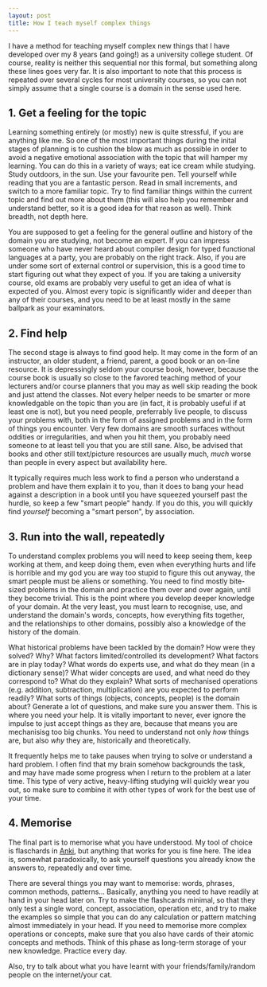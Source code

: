 ```yaml
---
layout: post
title: How I teach myself complex things
---
```



I have a method for teaching myself complex new things that I have developed over my 8 years (and going!) as a university college student. Of course, reality is neither this sequential nor this formal, but something along these lines goes very far. It is also important to note that this process is repeated over several cycles for most university courses, so you can not simply assume that a single course is a domain in the sense used here.

## 1. Get a feeling for the topic
Learning something entirely (or mostly) new is quite stressful, if you are anything like me. So one of the most important things during the inital stages of planning is to cushion the blow as much as possible in order to avoid a negative emotional association with the topic that will hamper my learning. You can do this in a variety of ways; eat ice cream while studying. Study outdoors, in the sun. Use your favourite pen. Tell yourself while reading that you are a fantastic person. Read in small increments, and switch to a more familiar topic. Try to find familiar things within the current topic and find out more about them (this will also help you remember and understand better, so it is a good idea for that reason as well). Think breadth, not depth here.

You are supposed to get a feeling for the general outline and history of the domain you are studying, not become an expert. If you can impress someone who have never heard about compiler design for typed functional languages at a party, you are probably on the right track. Also, if you are under some sort of external control or supervision, this is a good time to start figuring out what they expect of you. If you are taking a university course, old exams are probably very useful to get an idea of what is expected of you. Almost every topic is significantly wider and deeper than any of their courses, and you need to be at least mostly in the same ballpark as your examinators.

## 2. Find help
The second stage is always to find good help. It may come in the form of an instructor, an older student, a friend, parent, a good book or an on-line resource. It is depressingly seldom your course book, however, because the course book is usually so close to the favored teaching method of your lecturers and/or course planners that you may as well skip reading the book and just attend the classes. Not every helper needs to be smarter or more knowledgable on the topic than you are (in fact, it is probably useful if at least one is not), but you need people, preferrably live people, to discuss your problems with, both in the form of assigned problems and in the form of things you encounter. Very few domains are smooth surfaces without oddities or irregularities, and when you hit them, you probably need someone to at least tell you that you are still sane. Also, be advised that books and other still text/picture resources are usually much, *much* worse than people
in every aspect but availability here.

It typically requires much less work to find a person who understand a problem and have them explain it to you, than it does to bang your head against a description in a book until you have squeezed yourself past the hurdle, so keep a few "smart people" handy. If you do this, you will quickly find *yourself* becoming a "smart person", by association.

## 3. Run into the wall, repeatedly
To understand complex problems you will need to keep seeing them, keep working at them, and keep doing them, even when everything hurts and life is horrible and my god you are way too stupid to figure this out anyway, the smart people must be aliens or something. You need to find mostly bite-sized problems in the domain and practice them over and over again, until they become trivial. This is the point where you develop deeper knowledge of your domain. At the very least, you must learn to recognise, use, and understand the domain's words, concepts, how everything fits together, and the relationships to other domains, possibly also a knowledge of the history of the domain.

What historical problems have been tackled by the domain? How were they solved? Why? What factors limited/controlled its development? What factors are in play today? What words do experts use, and what do they mean (in a dictionary sense)? What wider concepts are used, and what need do they correspond to? What do they explain? What sorts of mechanised operations (e.g. addition, subtraction, multiplication) are you expected to perform readily? What sorts of things (objects, concepts, people) is the domain about? Generate a lot of questions, and make sure you answer them. This is where you need your help. It is vitally important to never, ever ignore the impulse to just accept things as they are, because that means you are mechanisisg too big chunks. You need to understand not only *how* things are, but also *why* they are, historically and theoretically.

It frequently helps me to take pauses when trying to solve or understand a hard problem. I often find that my brain somehow backgrounds the task, and may have made some progress when I return to the problem at a later time. This type of very active, heavy-lifting studying will quickly wear you out, so make sure to combine it with other types of work for the best use of your time.

## 4. Memorise
The final part is to memorise what you have understood. My tool of choice is flaschards in [Anki](http://ankisrs.net/), but anything that works for you is fine here. The idea is, somewhat paradoxically, to ask yourself questions you already know the answers to, repeatedly and over time.

There are several things you may want to memorise: words, phrases, common methods, patterns... Basically, anything you need to have readily at hand in your head later on. Try to make the flashcards minimal, so that they only test a single word, concept, association, operation etc, and try to make the examples so simple that you can do any calculation or pattern matching almost immediately in your head. If you need to memorise more complex operations or concepts, make sure that you also have cards of their atomic concepts and methods. Think of this phase as long-term storage of your new knowledge. Practice every day.

Also, try to talk about what you have learnt with your friends/family/random people on the internet/your cat.







